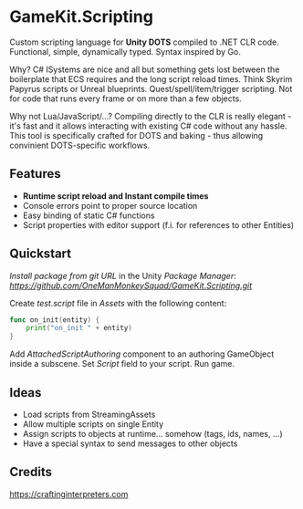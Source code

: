 # GameKit.Scripting
Custom scripting language for **Unity DOTS** compiled to .NET CLR code. Functional, simple, dynamically typed. Syntax inspired by Go.

Why? C# ISystems are nice and all but something gets lost between the boilerplate that ECS requires and the long script reload times.
Think Skyrim Papyrus scripts or Unreal blueprints. Quest/spell/item/trigger scripting. Not for code that runs every frame or on more than a few objects.

Why not Lua/JavaScript/...? Compiling directly to the CLR is really elegant - it's fast and it allows interacting with existing C# code without any
hassle. This tool is specifically crafted for DOTS and baking - thus allowing convinient DOTS-specific workflows.

## Features
- **Runtime script reload and Instant compile times**
- Console errors point to proper source location
- Easy binding of static C# functions
- Script properties with editor support (f.i. for references to other Entities)

## Quickstart
*Install package from git URL* in the Unity *Package Manager*: *https://github.com/OneManMonkeySquad/GameKit.Scripting.git*

Create *test.script* file in *Assets* with the following content:
```go
func on_init(entity) {
    print("on_init " + entity)
}
```
Add *AttachedScriptAuthoring* component to an authoring GameObject inside a subscene. Set *Script* field to your script. Run game.

## Ideas
- Load scripts from StreamingAssets
- Allow multiple scripts on single Entity
- Assign scripts to objects at runtime... somehow (tags, ids, names, ...)
- Have a special syntax to send messages to other objects

## Credits
https://craftinginterpreters.com